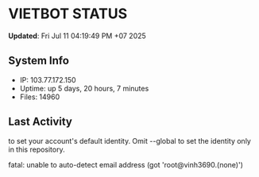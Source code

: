 # VIETBOT STATUS
**Updated**: Fri Jul 11 04:19:49 PM +07 2025

## System Info
- IP: 103.77.172.150
- Uptime: up 5 days, 20 hours, 7 minutes
- Files: 14960

## Last Activity

to set your account's default identity.
Omit --global to set the identity only in this repository.

fatal: unable to auto-detect email address (got 'root@vinh3690.(none)')
